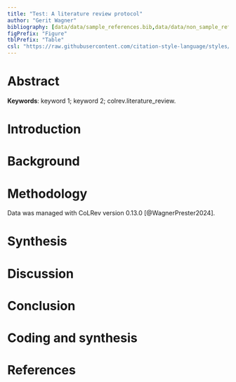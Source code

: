 ```yaml
---
title: "Test: A literature review protocol"
author: "Gerit Wagner"
bibliography: [data/data/sample_references.bib,data/data/non_sample_references.bib]
figPrefix: "Figure"
tblPrefix: "Table"
csl: "https://raw.githubusercontent.com/citation-style-language/styles/master/apa.csl"
---
```


# Abstract

**Keywords**: keyword 1; keyword 2; colrev.literature_review.

# Introduction

# Background

# Methodology

Data was managed with CoLRev version 0.13.0 [@WagnerPrester2024].

# Synthesis

# Discussion

# Conclusion

<!--
# Appendix

## Declarations

## List of contributors

## Project timeline

## Software tools

## Publication plan
 -->

# Coding and synthesis

<!-- NEW_RECORD_SOURCE -->

# References
